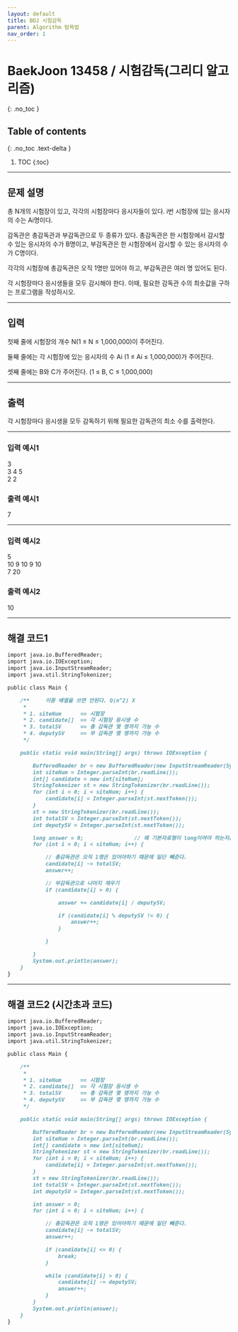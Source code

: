 ```yaml
---
layout: default
title: BOJ 시험감독
parent: Algorithm 탐욕법
nav_order: 1
---
```

# BaekJoon 13458 / 시험감독(그리디 알고리즘)
{: .no_toc }

## Table of contents
{: .no_toc .text-delta }

1. TOC
{:toc}

---

## 문제 설명

총 N개의 시험장이 있고, 각각의 시험장마다 응시자들이 있다. i번 시험장에 있는 응시자의 수는 Ai명이다.  

감독관은 총감독관과 부감독관으로 두 종류가 있다. 총감독관은 한 시험장에서 감시할 수 있는 응시자의 수가 B명이고, 부감독관은 한 시험장에서 감시할 수 있는 응시자의 수가 C명이다.  

각각의 시험장에 총감독관은 오직 1명만 있어야 하고, 부감독관은 여러 명 있어도 된다.  

각 시험장마다 응시생들을 모두 감시해야 한다. 이때, 필요한 감독관 수의 최솟값을 구하는 프로그램을 작성하시오.  

---

## 입력

첫째 줄에 시험장의 개수 N(1 ≤ N ≤ 1,000,000)이 주어진다.  

둘째 줄에는 각 시험장에 있는 응시자의 수 Ai (1 ≤ Ai ≤ 1,000,000)가 주어진다.  

셋째 줄에는 B와 C가 주어진다. (1 ≤ B, C ≤ 1,000,000)  

---

## 출력

각 시험장마다 응시생을 모두 감독하기 위해 필요한 감독관의 최소 수를 출력한다.

---

### 입력 예시1

3  
3 4 5  
2 2  

### 출력 예시1

7  

---

### 입력 예시2

5  
10 9 10 9 10  
7 20  

### 출력 예시2

10  

---

## 해결 코드1
```markdown
import java.io.BufferedReader;
import java.io.IOException;
import java.io.InputStreamReader;
import java.util.StringTokenizer;

public class Main {

    /**     이중 배열을 쓰면 안된다. O(n^2) X
     *
     * 1. siteNum      == 시험장
     * 2. candidate[]  == 각 시험장 응시생 수
     * 3. totalSV      == 총 감독관 몇 명까지 가능 수
     * 4. deputySV     == 부 감독관 몇 명까지 가능 수
     */

    public static void main(String[] args) throws IOException {

        BufferedReader br = new BufferedReader(new InputStreamReader(System.in));
        int siteNum = Integer.parseInt(br.readLine());
        int[] candidate = new int[siteNum];
        StringTokenizer st = new StringTokenizer(br.readLine());
        for (int i = 0; i < siteNum; i++) {
            candidate[i] = Integer.parseInt(st.nextToken());
        }
        st = new StringTokenizer(br.readLine());
        int totalSV = Integer.parseInt(st.nextToken());
        int deputySV = Integer.parseInt(st.nextToken());

        long answer = 0;                // 왜 기본자료형이 long이여야 하는지는 의문...
        for (int i = 0; i < siteNum; i++) {

            // 총감독관은 오직 1명은 있어야하기 때문에 일단 빼준다.
            candidate[i] -= totalSV;
            answer++;

            // 부감독관으로 나머지 채우기
            if (candidate[i] > 0) {

                answer += candidate[i] / deputySV;

                if (candidate[i] % deputySV != 0) {
                    answer++;
                }

            }

        }
        System.out.println(answer);
    }
}
```

---

## 해결 코드2 (시간초과 코드)
```markdown
import java.io.BufferedReader;
import java.io.IOException;
import java.io.InputStreamReader;
import java.util.StringTokenizer;

public class Main {

    /**
     *
     * 1. siteNum      == 시험장
     * 2. candidate[]  == 각 시험장 응시생 수
     * 3. totalSV      == 총 감독관 몇 명까지 가능 수
     * 4. deputySV     == 부 감독관 몇 명까지 가능 수
     */

    public static void main(String[] args) throws IOException {

        BufferedReader br = new BufferedReader(new InputStreamReader(System.in));
        int siteNum = Integer.parseInt(br.readLine());
        int[] candidate = new int[siteNum];
        StringTokenizer st = new StringTokenizer(br.readLine());
        for (int i = 0; i < siteNum; i++) {
            candidate[i] = Integer.parseInt(st.nextToken());
        }
        st = new StringTokenizer(br.readLine());
        int totalSV = Integer.parseInt(st.nextToken());
        int deputySV = Integer.parseInt(st.nextToken());

        int answer = 0;
        for (int i = 0; i < siteNum; i++) {

            // 총감독관은 오직 1명은 있어야하기 때문에 일단 빼준다.
            candidate[i] -= totalSV;
            answer++;

            if (candidate[i] <= 0) {
                break;
            }

            while (candidate[i] > 0) {
                candidate[i] -= deputySV;
                answer++;
            }
        }
        System.out.println(answer);
    }
}
```